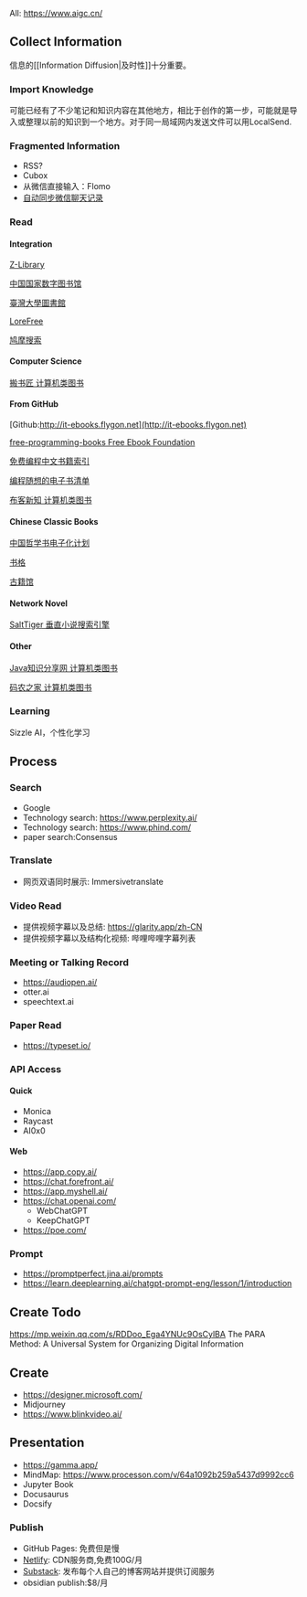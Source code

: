 
All: https://www.aigc.cn/


## Collect Information

信息的[[Information Diffusion|及时性]]十分重要。

### Import Knowledge

可能已经有了不少笔记和知识内容在其他地方，相比于创作的第一步，可能就是导入或整理以前的知识到一个地方。对于同一局域网内发送文件可以用LocalSend.

### Fragmented Information
- RSS?
- Cubox
- 从微信直接输入：Flomo
- [自动同步微信聊天记录](https://mp.weixin.qq.com/s/Yq9x_eA_WLxs5aGrcx2ENA)
### Read
#### Integration

[Z-Library](https://singlelogin.re/)

[中国国家数字图书馆](http://find.nlc.cn)

[臺灣大學圖書館](http://ntu.primo.exlibrisgroup.com)

[LoreFree](https://ebook2.lorefree.com)

[鸠摩搜索](https://www.jiumodiary.com)

#### Computer Science

[搬书匠 计算机类图书](http://www.banshujiang.cn)

#### From GitHub
[Github:http://it-ebooks.flygon.net](http://it-ebooks.flygon.net)

[free-programming-books Free Ebook Foundation](https://github.com/EbookFoundation/free-programming-books)

[免费编程中文书籍索引](https://github.com/justjavac/free-programming-books-zh_CN)

[编程随想的电子书清单](https://github.com/programthink/books)

[布客新知 计算机类图书](https://github.com/ixinzhi) 

#### Chinese Classic Books

[中国哲学书电子化计划](https://ctext.org/zhs)

[书格](https://new.shuge.org)

[古籍馆](https://www.gujiguan.com)

#### Network Novel

[SaltTiger 垂直小说搜索引擎](https://www.owlook.com.cn)

#### Other
[Java知识分享网 计算机类图书](http://www.java1234.com)

[码农之家 计算机类图书](https://www.xz577.com)

### Learning
Sizzle AI，个性化学习

## Process

### Search
- Google
- Technology search: https://www.perplexity.ai/
- Technology search: https://www.phind.com/
- paper search:Consensus
### Translate
- 网页双语同时展示: Immersivetranslate

### Video Read
- 提供视频字幕以及总结: https://glarity.app/zh-CN
- 提供视频字幕以及结构化视频: 哔哩哔哩字幕列表

### Meeting or Talking Record
- https://audiopen.ai/
- otter.ai
- speechtext.ai
### Paper Read
- https://typeset.io/

### API Access
#### Quick
- Monica
- Raycast
- AI0x0

#### Web
- https://app.copy.ai/
- https://chat.forefront.ai/
- https://app.myshell.ai/
- https://chat.openai.com/
	- WebChatGPT
	- KeepChatGPT
- https://poe.com/
	
### Prompt
- https://promptperfect.jina.ai/prompts
- https://learn.deeplearning.ai/chatgpt-prompt-eng/lesson/1/introduction

## Create Todo
https://mp.weixin.qq.com/s/RDDoo_Ega4YNUc9OsCylBA
The PARA Method: A Universal System for Organizing Digital Information

## Create

- https://designer.microsoft.com/
- Midjourney
- https://www.blinkvideo.ai/

## Presentation

- https://gamma.app/
- MindMap: https://www.processon.com/v/64a1092b259a5437d9992cc6
- Jupyter Book
- Docusaurus
- Docsify

### Publish
- GitHub Pages: 免费但是慢
- [Netlify](https://app.netlify.com/): CDN服务商,免费100G/月
- [Substack](https://xiaohuihui.substack.com/): 发布每个人自己的博客网站并提供订阅服务
- obsidian publish:$8/月
